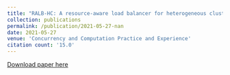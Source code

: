 ```yaml
---
title: "RALB‐HC: A resource‐aware load balancer for heterogeneous cluster"
collection: publications
permalink: /publication/2021-05-27-nan
date: 2021-05-27
venue: 'Concurrency and Computation Practice and Experience'
citation count: '15.0'
---
```

[Download paper here](https://scholar.google.com/citations?view_op=view_citation&hl=en&user=CCckbEUAAAAJ&citation_for_view=CCckbEUAAAAJ:D03iK_w7-QYC)
